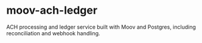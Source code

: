 # moov-ach-ledger
ACH processing and ledger service built with Moov and Postgres, including reconciliation and webhook handling.
